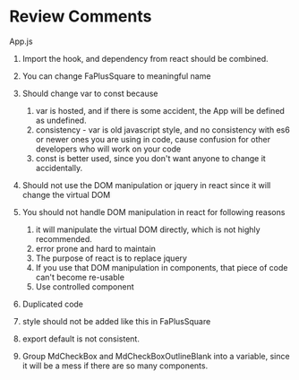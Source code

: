 # Review Comments

App.js 

1. Import the hook, and dependency from react should be combined. 
2. You can change FaPlusSquare to meaningful name
3. Should change var to const because 
   1. var is hosted, and if there is some accident, the App will be defined as undefined. 
   2. consistency - var is old javascript style, and no consistency with es6 or newer ones you are using in code, cause confusion
      for other developers who will work on your code
   3. const is better used, since you don't want anyone to change it accidentally.

4. Should not use the DOM manipulation or jquery in react since it will change the virtual DOM

5. You should not handle DOM manipulation in react for following reasons 
   1. it will manipulate the virtual DOM directly, which is not highly          recommended. 
   2. error prone and hard to maintain
   3. The purpose of react is to replace jquery
   4. If you use that DOM manipulation in components, that piece of code        can't become re-usable
   5. Use controlled component
    
6. Duplicated code
7. style should not be added like this in FaPlusSquare
8. export default is not consistent. 
9. Group MdCheckBox and MdCheckBoxOutlineBlank into a variable, since it will be a mess if there are so many components. 




   
